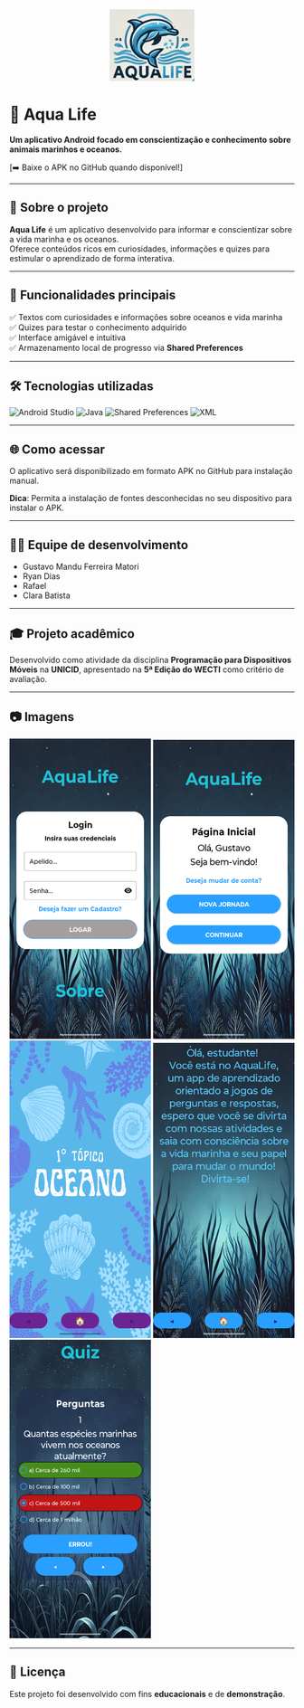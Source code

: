 <div align="center">
    <img src="img/aquaLifeLogo.png" width=150px>
</div>

# 🐠 Aqua Life

**Um aplicativo Android focado em conscientização e conhecimento sobre animais marinhos e oceanos.**  

[➡️ Baixe o APK no GitHub quando disponível!]

---

## 📝 Sobre o projeto

**Aqua Life** é um aplicativo desenvolvido para informar e conscientizar sobre a vida marinha e os oceanos.  
Oferece conteúdos ricos em curiosidades, informações e quizes para estimular o aprendizado de forma interativa.

---

## 🚀 Funcionalidades principais

✅ Textos com curiosidades e informações sobre oceanos e vida marinha  
✅ Quizes para testar o conhecimento adquirido  
✅ Interface amigável e intuitiva  
✅ Armazenamento local de progresso via **Shared Preferences**

---

## 🛠️ Tecnologias utilizadas

![Android Studio](https://img.shields.io/badge/Android_Studio-3DDC84?style=for-the-badge&logo=android&logoColor=white) ![Java](https://img.shields.io/badge/Java-orange?style=for-the-badge&logo=openjdk&logoColor=white) ![Shared Preferences](https://img.shields.io/badge/Shared_Preferences-6d6d6d?style=for-the-badge&logo=android&logoColor=white) ![XML](https://img.shields.io/badge/XML-0066CC?style=for-the-badge&logo=xml&logoColor=white)

---

## 🌐 Como acessar

O aplicativo será disponibilizado em formato APK no GitHub para instalação manual.  

**Dica**: Permita a instalação de fontes desconhecidas no seu dispositivo para instalar o APK.

---

## 👨‍💻 Equipe de desenvolvimento

- Gustavo Mandu Ferreira Matori  
- Ryan Dias  
- Rafael  
- Clara Batista  

---

## 🎓 Projeto acadêmico

Desenvolvido como atividade da disciplina **Programação para Dispositivos Móveis** na **UNICID**, apresentado na **5ª Edição do WECTI** como critério de avaliação.

---

## 📷 Imagens

<img src="img/aqualifeLogin.png" width=250px>  
<img src="img/aquaLifeHome.png" width=250px>  
<img src="img/aquaLifeTopico.png" width=250px>  
<img src="img/aquaLifeTexto.png" width=250px>  
<img src="img/aquaLifeQuiz.png" width=250px>  

---

## 📄 Licença

Este projeto foi desenvolvido com fins **educacionais** e de **demonstração**.
